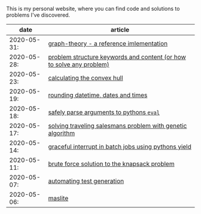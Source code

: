 This is my personal website, where you can find code and solutions to problems I've discovered.

date | article 
---|---
2020-05-31:| [graph-theory - a reference imlementation](content/graph-theory/index.html)
2020-05-28:| [problem structure keywords and content (or how to solve any problem)](content/problem-structure-keyword-content/index.html)
2020-05-23:| [calculating the convex hull](content/calculating-the-convex-hull/index.html)
2020-05-19:| [rounding datetime, dates and times](content/rounding-dates-and-times/index.html)
2020-05-18:| [safely parse arguments to pythons `eval`](content/safely-parse-arguments-to-eval/index.html)
2020-05-17:| [solving traveling salesmans problem with genetic algorithm](content/solving-traveling-salesmans-problem-with-genetic-algorithm/index.html) 
2020-05-14:| [graceful interrupt in batch jobs using pythons yield](content/graceful-interrupt-in-batch-jobs-using-pythons-yield/index.html) 
2020-05-11:| [brute force solution to the knapsack problem](content/brute-force-solution-to-the-knapsack-problem/index.html) 
2020-05-07:| [automating test generation](content/automating-test-generation/index.html) 
2020-05-06:| [maslite](content/maslite/index.html) 
